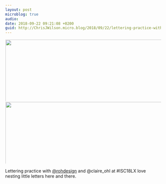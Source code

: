 ```yaml
---
layout: post
microblog: true
audio: 
date: 2018-09-22 09:21:08 +0200
guid: http://ChrisJWilson.micro.blog/2018/09/22/lettering-practice-with.html
---
```



<a href="http://chrisjwilson.me/uploads/2018/8028093ca3.jpg"><img src="http://chrisjwilson.me/uploads/2018/8028093ca3.jpg" width="449" height="600" style="display: inline-block; max-height: 200px; width: auto; padding: 1px;" class="sunlit_image" /></a><a href="http://chrisjwilson.me/uploads/2018/0d26b07658.jpg"><img src="http://chrisjwilson.me/uploads/2018/0d26b07658.jpg" width="449" height="600" style="display: inline-block; max-height: 200px; width: auto; padding: 1px;" class="sunlit_image" /></a>

Lettering practice with [@rohdesign](https://micro.blog/rohdesign) and @claire_ohl at #ISC18LX love nesting little letters here and there.  

